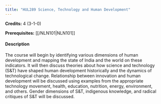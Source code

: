 ```yaml
---
title: "HUL289 Science, Technology and Human Development"
---
```

**Credits:** 4 (3-1-0)

**Prerequisites:** [[/NLN101|NLN101]]

#### Description
The course will begin by identifying various dimensions of human development and mapping the state of India and the world on these indicators. It will then discuss theories about how science and technology (S&T) have shaped human development historically and the dynamics of technological change. Relationship between innovation and human development will be discussed using examples from the appropriate technology movement, health, education, nutrition, energy, environment, and others. Gender dimensions of S&T, indigenous knowledge, and radical critiques of S&T will be discussed.